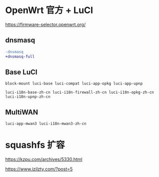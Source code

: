 # OpenWrt 官方 + LuCI
https://firmware-selector.openwrt.org/

## dnsmasq
```Diff
-dnsmasq
+dnsmasq-full
```


## Base LuCI
```
block-mount luci-base luci-compat luci-app-opkg luci-app-upnp
```
```
luci-i18n-base-zh-cn luci-i18n-firewall-zh-cn luci-i18n-opkg-zh-cn luci-i18n-upnp-zh-cn
```
## MultiWAN
```
luci-app-mwan3 luci-i18n-mwan3-zh-cn
```

# squashfs 扩容
https://kzpu.com/archives/5330.html

https://www.izilzty.com/?post=5
